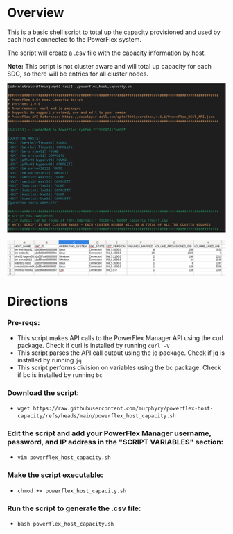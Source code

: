 # Overview
This is a basic shell script to total up the capacity provisioned and used by each host connected to the PowerFlex system.

The script will create a .csv file with the capacity information by host.

**Note:** This script is not cluster aware and will total up capacity for each SDC, so there will be entries for all cluster nodes.

![Screenshot of the script completing a run.](https://github.com/murphyry/powerflex-host-capacity/blob/main/script_output_example.PNG)

![Screenshot of the csv output from the script.](https://github.com/murphyry/powerflex-host-capacity/blob/main/csv_example.png)

# Directions
### Pre-reqs:
- This script makes API calls to the PowerFlex Manager API using the curl package. Check if curl is installed by running ```curl -V```
- This script parses the API call output using the jq package. Check if jq is installed by running ```jq```
- This script performs division on variables using the bc package. Check if bc is installed by running ```bc```
### Download the script:
- ```wget https://raw.githubusercontent.com/murphyry/powerflex-host-capacity/refs/heads/main/powerflex_host_capacity.sh```
### Edit the script and add your PowerFlex Manager username, password, and IP address in the "SCRIPT VARIABLES" section:
- ```vim powerflex_host_capacity.sh```
### Make the script executable:
- ```chmod +x powerflex_host_capacity.sh```
### Run the script to generate the .csv file:
- ```bash powerflex_host_capacity.sh```

